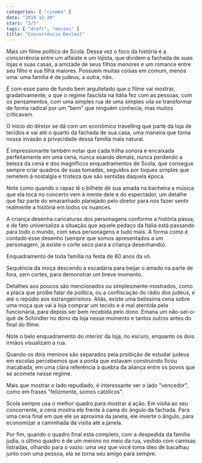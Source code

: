 ```yaml
---
categories: [ "cinema" ]
date: "2010-12-20"
stars: "3/5"
tags: [ "draft", "movies" ]
title: "Concorrência Desleal"
---
```

Mais um filme político de Scola. Dessa vez o foco da história é a concorrência entre um alfaiate e um lojista, que dividem a fachada de suas lojas e suas casas, a amizade de seus filhos menores e um romance entre seu filho e sua filha maiores. Possuem muitas coisas em comum, menos uma: uma família é de judeus; a outra, não.

É com esse pano de fundo bem arquitetado que o filme vai mostrar, gradativamente, o que o regime fascista na Itália fez com as pessoas, com os pensamentos, com uma simples rua de uma simples vila se transformar de forma radical por um "bem" que ninguém conhecia, mas muitos criticavam.

O início do diretor se dá com um econômico travelling que parte da loja de tecidos e vai até o quarto da fachada de sua casa, uma maneira que torna nossa invasão à privacidade dessa família mais natural.

É impressionante também notar que cada trilha sonora é encaixada perfeitamente em uma cena, nunca soando demais, nunca perdendo a beleza da cena e dos magníficos enquadramentos de Scola, que consegue sempre criar quadros de suas tomadas, seguidos por toques simples que remetem à nostalgia e tristeza que são sentidas daquela época.

Note como quando o rapaz lê o bilhete de sua amada na banheira a música que ela toca no concerto vem à mente dele e do espectador, um detalhe que faz parte do emaranhado planejado pelo diretor para nos fazer sentir realmente a história em todos os nuances.

A criança desenha caricaturas dos personagens conforme a história passa, e de fato universaliza a situação que aquele pedaço da Itália está passando para todo o mundo, com seus personagens e tudo mais. A forma como é contado esse desenho (sempre que somos apresentados a um personagem, já existe o corte seco para a criança desenhando).

Enquadramento de toda família na festa de 80 anos da vó.

Sequência da moça descendo a escadaria para beijar o amado na parte de fora, sem cortes, para demonstrar um breve momento.

Detalhes aos poucos são mencionados ou simplesmente mostrados, como a placa que proíbe falar de política, ou a confiscação do rádio dos judeus, e até o repúdio aos estrangeirismos. Aliás, existe uma belíssima cena sobre uma moça que vai à loja comprar um tecido e é mal atentida pela funcionária, para depois ser bem recebida pelo dono. Emana um não-sei-o-quê de Schindler no dono da loja nesse momento e tantos outros antes do final do filme.

Note o belo enquadramento do interior da loja, no escuro, enquanto os dois irmãos visualizam a rua.

Quando os dois meninos são separados pela proibição de estudar judeus em escolas percebemos que a ponta que estavam construindo ficou inacabada, em uma clara referência à quebra da aliança entre os povos que se acomete nesse regime.

Mais que mostrar o lado repudiado, é interessante ver o lado "vencedor", como em frases "felizmente, somos católicos".

Scola sempre usa o melhor quadro para mostrar a ação. Em visita ao seu concorrente, a cena mostra ele frente à cama do ângulo da fachada. Para uma cena final em que ele se aproxima da janela, ele inverte o ângulo, para economizar a caminhada da visita até a janela.

Por fim, quando o quadro final está completo, com a despedida da família judia, o último quadro é de um menino no meio da rua, vestido com camisas listradas, olhando para o vazio: uma vez que você toma óleo de bacalhau junto com uma pessoa, ela se torna seu amigo para sempre.
